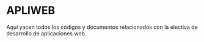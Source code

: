 # APLIWEB
Aquí yacen todos los códigos y documentos relacionados con la electiva de desarrollo de aplicaciones web.
